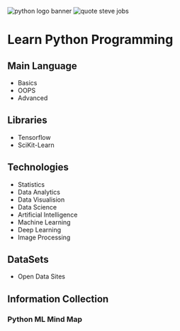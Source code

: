 ![python logo banner](https://user-images.githubusercontent.com/2780145/34919838-1718c52a-f98f-11e7-864f-861ae749b1aa.png)
![quote steve jobs](https://user-images.githubusercontent.com/2780145/34920375-c5d08992-f997-11e7-8ffb-3e35417f707d.png)

# Learn Python Programming

## Main Language
- Basics
- OOPS
- Advanced

## Libraries

- Tensorflow 
- SciKit-Learn

## Technologies

- Statistics
- Data Analytics
- Data Visualision
- Data Science
- Artificial Intelligence 
- Machine Learning 
- Deep Learning
- Image Processing 

## DataSets
- Open Data Sites

## Information Collection

### Python ML Mind Map

